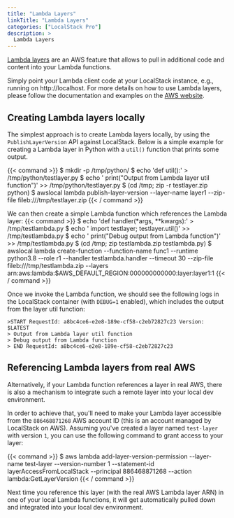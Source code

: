 ```yaml
---
title: "Lambda Layers"
linkTitle: "Lambda Layers"
categories: ["LocalStack Pro"]
description: >
  Lambda Layers
---
```


[Lambda layers](https://docs.aws.amazon.com/lambda/latest/dg/configuration-layers.html) are an AWS feature that allows to pull in additional code and content into your Lambda functions.

Simply point your Lambda client code at your LocalStack instance, e.g., running on http://localhost. For more details on how to use Lambda layers, please follow the documentation and examples on the [AWS website](https://docs.aws.amazon.com/lambda/latest/dg/configuration-layers.html).

## Creating Lambda layers locally

The simplest approach is to create Lambda layers locally, by using the `PublishLayerVersion` API against LocalStack.
Below is a simple example for creating a Lambda layer in Python with a `util()` function that prints some output.

{{< command >}}
$ mkdir -p /tmp/python/
$ echo 'def util():' > /tmp/python/testlayer.py
$ echo '  print("Output from Lambda layer util function")' >> /tmp/python/testlayer.py
$ (cd /tmp; zip -r testlayer.zip python)
$ awslocal lambda publish-layer-version --layer-name layer1 --zip-file fileb:///tmp/testlayer.zip
{{< / command >}}

We can then create a simple Lambda function which references the Lambda layer:
{{< command >}}
$ echo 'def handler(*args, **kwargs):' > /tmp/testlambda.py
$ echo '  import testlayer; testlayer.util()' >> /tmp/testlambda.py
$ echo '  print("Debug output from Lambda function")' >> /tmp/testlambda.py
$ (cd /tmp; zip testlambda.zip testlambda.py)
$ awslocal lambda create-function --function-name func1 --runtime python3.8 --role r1 --handler testlambda.handler --timeout 30 --zip-file fileb:///tmp/testlambda.zip --layers arn:aws:lambda:$AWS_DEFAULT_REGION:000000000000:layer:layer1:1
{{< / command >}}

Once we invoke the Lambda function, we should see the following logs in the LocalStack container (with `DEBUG=1` enabled), which includes the output from the layer util function:
```
>START RequestId: a8bc4ce6-e2e8-189e-cf58-c2eb72827c23 Version: $LATEST
> Output from Lambda layer util function
> Debug output from Lambda function
> END RequestId: a8bc4ce6-e2e8-189e-cf58-c2eb72827c23
```

## Referencing Lambda layers from real AWS

Alternatively, if your Lambda function references a layer in real AWS, there is also a mechanism to integrate such a remote layer into your local dev environment.

In order to achieve that, you'll need to make your Lambda layer accessible from the `886468871268` AWS account ID (this is an account managed by LocalStack on AWS).
Assuming you've created a layer named `test-layer` with version `1`, you can use the following command to grant access to your layer:

{{< command >}}
$ aws lambda add-layer-version-permission
  --layer-name test-layer
  --version-number 1
  --statement-id layerAccessFromLocalStack
  --principal 886468871268
  --action lambda:GetLayerVersion
{{< / command >}}

Next time you reference this layer (with the real AWS Lambda layer ARN) in one of your local Lambda functions, it will get automatically pulled down and integrated into your local dev environment.
